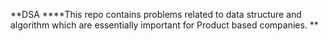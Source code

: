 **DSA
****This repo contains problems related to data structure and algorithm which are essentially important for Product based companies.
**
